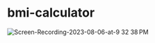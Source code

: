 # bmi-calculator


![Screen-Recording-2023-08-06-at-9 32 38 PM](https://github.com/AryaDarisova/bmi-calculator/assets/37332990/00e395e7-9b45-4759-9243-2563e22a5c22)

